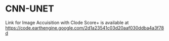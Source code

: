 # CNN-UNET

Link for Image Accuisition with Clode Score+ is available at https://code.earthengine.google.com/2d1a23541c03d20aaf030ddba4a3f78d
